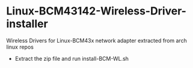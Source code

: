 # Linux-BCM43142-Wireless-Driver-installer
Wireless Drivers for Linux-BCM43x network adapter extracted from arch linux repos
- Extract the zip file and run install-BCM-WL.sh

